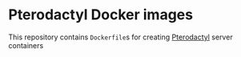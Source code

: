 # Pterodactyl Docker images

This repository contains `Dockerfile`s for creating [Pterodactyl](https://pterodactyl.io/) server containers
